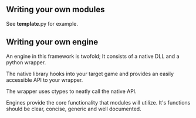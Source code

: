 ## Writing your own modules
See __template__.py for example.


## Writing your own engine
An engine in this framework is twofold; It consists of a native DLL and a python wrapper.

The native library hooks into your target game and provides an easily accessible API to your wrapper.

The wrapper uses ctypes to neatly call the native API.

Engines provide the core functionality that modules will utilize. It's functions should be clear, concise, generic and well documented.
